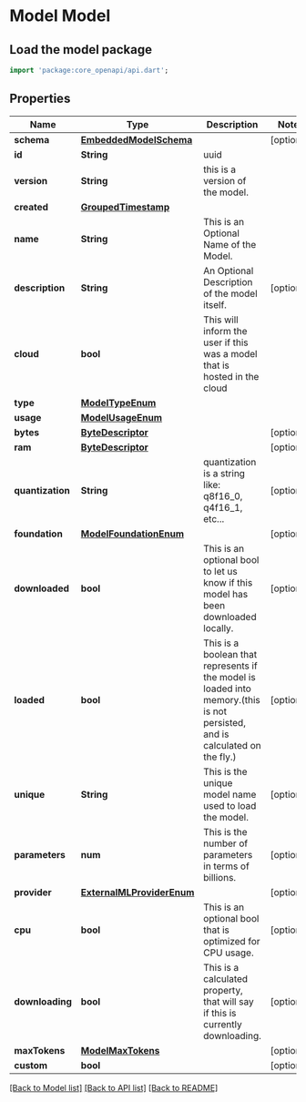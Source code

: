 # Model Model

## Load the model package
```dart
import 'package:core_openapi/api.dart';
```

## Properties
Name | Type | Description | Notes
------------ | ------------- | ------------- | -------------
**schema** | [**EmbeddedModelSchema**](EmbeddedModelSchema) |  | [optional] 
**id** | **String** | uuid  | 
**version** | **String** | this is a version of the model. | 
**created** | [**GroupedTimestamp**](GroupedTimestamp) |  | 
**name** | **String** | This is an Optional Name of the Model. | 
**description** | **String** | An Optional Description of the model itself. | [optional] 
**cloud** | **bool** | This will inform the user if this was a model that is hosted in the cloud | 
**type** | [**ModelTypeEnum**](ModelTypeEnum) |  | 
**usage** | [**ModelUsageEnum**](ModelUsageEnum) |  | 
**bytes** | [**ByteDescriptor**](ByteDescriptor) |  | [optional] 
**ram** | [**ByteDescriptor**](ByteDescriptor) |  | [optional] 
**quantization** | **String** | quantization is a string like: q8f16_0,  q4f16_1, etc... | [optional] 
**foundation** | [**ModelFoundationEnum**](ModelFoundationEnum) |  | [optional] 
**downloaded** | **bool** | This is an optional bool to let us know if this model has been downloaded locally. | [optional] 
**loaded** | **bool** | This is a boolean that represents if the model is loaded into memory.(this is not persisted, and is calculated on the fly.) | [optional] 
**unique** | **String** | This is the unique model name used to load the model. | [optional] 
**parameters** | **num** | This is the number of parameters in terms of billions. | [optional] 
**provider** | [**ExternalMLProviderEnum**](ExternalMLProviderEnum) |  | [optional] 
**cpu** | **bool** | This is an optional bool that is optimized for CPU usage. | [optional] 
**downloading** | **bool** | This is a calculated property, that will say if this is currently downloading. | [optional] 
**maxTokens** | [**ModelMaxTokens**](ModelMaxTokens) |  | [optional] 
**custom** | **bool** |  | [optional] 

[[Back to Model list]](../README#documentation-for-models) [[Back to API list]](../README#documentation-for-api-endpoints) [[Back to README]](../README)



